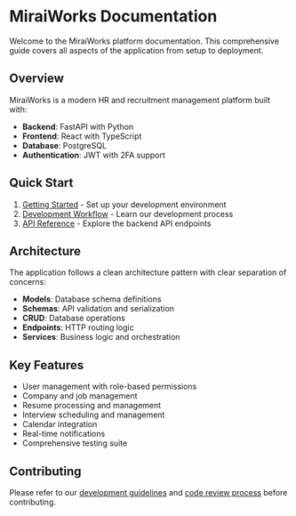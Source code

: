 # MiraiWorks Documentation

Welcome to the MiraiWorks platform documentation. This comprehensive guide covers all aspects of the application from setup to deployment.

## Overview

MiraiWorks is a modern HR and recruitment management platform built with:

- **Backend**: FastAPI with Python
- **Frontend**: React with TypeScript
- **Database**: PostgreSQL
- **Authentication**: JWT with 2FA support

## Quick Start

1. [Getting Started](getting-started.md) - Set up your development environment
2. [Development Workflow](development/workflow.md) - Learn our development process
3. [API Reference](api/index.md) - Explore the backend API endpoints

## Architecture

The application follows a clean architecture pattern with clear separation of concerns:

- **Models**: Database schema definitions
- **Schemas**: API validation and serialization
- **CRUD**: Database operations
- **Endpoints**: HTTP routing logic
- **Services**: Business logic and orchestration

## Key Features

- User management with role-based permissions
- Company and job management
- Resume processing and management
- Interview scheduling and management
- Calendar integration
- Real-time notifications
- Comprehensive testing suite

## Contributing

Please refer to our [development guidelines](development/workflow.md) and [code review process](development/testing.md) before contributing.